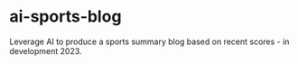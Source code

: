 # ai-sports-blog
Leverage AI to produce a sports summary blog based on recent scores - in development 2023.
